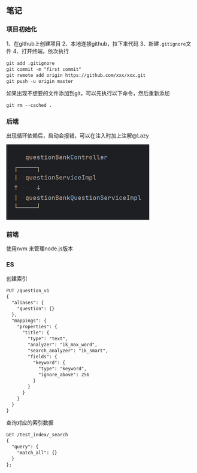 ## 笔记

### 项目初始化

1、在github上创建项目
2、本地连接github，拉下来代码
3、新建```.gitignore```文件
4、打开终端，依次执行
```git
git add .gitignore
git commit -m "first commit"
git remote add origin https://github.com/xxx/xxx.git
git push -u origin master
```

如果出现不想要的文件添加到git，可以先执行以下命令，然后重新添加
```git
git rm --cached .
```

### 后端

出现循环依赖后，启动会报错，可以在注入时加上注解@Lazy

<img src="/pic/img_1.png">


### 前端

使用nvm 来管理node.js版本

### ES
创建索引
```
PUT /question_v1
{
  "aliases": {
    "question": {}
  },
  "mappings": {
    "properties": {
      "title": {
        "type": "text",
        "analyzer": "ik_max_word",
        "search_analyzer": "ik_smart",
        "fields": {
          "keyword": {
            "type": "keyword",
            "ignore_above": 256
          }
        }
      }
    }
  }
}
```

查询对应的索引数据
```
GET /test_index/_search
{
  "query": {
    "match_all": {}
  }
};
```

